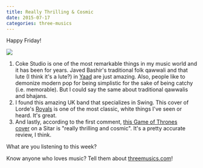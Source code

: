 ```yaml
---
title: Really Thrilling & Cosmic
date: 2015-07-17
categories: three-musics
---
```


Happy Friday!

<img src="https://gallery.tinyletterapp.com/2b9ddbe5bcd443ed550266ef508a378df7927a70/images/b446c398-9faf-44c6-aaad-4c977abbb75d.png">

1. Coke Studio is one of the most remarkable things in my music world and it has been for years. Javed Bashir's traditional folk qawwali and that lute (I think it's a lute?) in <a href="https://www.youtube.com/watch?v=jDgeABMDuiU">Yaad</a> are just amazing. Also, people like to demonize modern pop for being simplistic for the sake of being catchy (i.e. memorable). But I could say the same about traditional qawwalis and bhajans.
1. I found this amazing UK band that specializes in Swing. This cover of Lorde's <a href="https://www.youtube.com/watch?v=CWKBzt-v8w4">Royals</a> is one of the most classic, white things I've seen or heard. It's great.
1. And lastly, according to the first comment, <a href="https://www.youtube.com/watch?v=0j_9a1SgHQI">this Game of Thrones cover</a> on a Sitar is "really thrilling and cosmic". It's a pretty accurate review, I think.

What are you listening to this week?

Know anyone who loves music? Tell them about <a href="http://threemusics.com">threemusics.com</a>!
